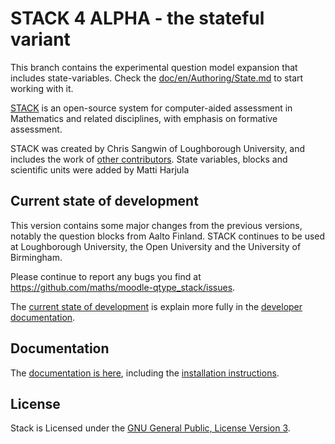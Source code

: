 # STACK 4 ALPHA - the stateful variant

This branch contains the experimental question model expansion that includes state-variables. Check the
[doc/en/Authoring/State.md](doc/en/Authoring/State.md) to start working with it.

[STACK](doc/en/About/index.md)
is an open-source system for computer-aided assessment in Mathematics and related
disciplines, with emphasis on formative assessment.

STACK was created by Chris Sangwin of Loughborough University, and includes the work of
[other contributors](doc/en/About/Credits.md). State variables, blocks and scientific units were added by Matti Harjula

## Current state of development

This version contains some major changes from the previous versions, notably the question blocks from Aalto Finland.
STACK continues to be used at Loughborough University, the Open University and the University of Birmingham.

Please continue to report any bugs you find at https://github.com/maths/moodle-qtype_stack/issues.

The [current state of development](https://github.com/maths/moodle-qtype_stack/blob/master/doc/en/Developer/Development_track.md) is explain more fully in the [developer documentation](https://github.com/maths/moodle-qtype_stack/blob/master/doc/en/Developer/index.md).


## Documentation

The [documentation is here](https://github.com/maths/moodle-qtype_stack/blob/master/doc/en/index.md), including the [installation instructions](https://github.com/maths/moodle-qtype_stack/blob/master/doc/en/Installation/index.md).


## License

Stack is Licensed under the [GNU General Public, License Version 3](https://github.com/maths/moodle-qtype_stack/blob/master/COPYING.txt).
